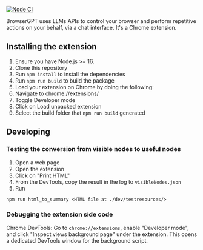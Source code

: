 [![Node CI](https://github.com/gstiebler/GuiGPTChromeExt/actions/workflows/webpack.yml/badge.svg)](https://github.com/gstiebler/GuiGPTChromeExt/actions/workflows/webpack.yml)

BrowserGPT uses LLMs APIs to control your browser and perform repetitive actions on your behalf, via a chat interface. It's a Chrome extension.

## Installing the extension
1. Ensure you have Node.js >= 16.
2. Clone this repository
3. Run `npm install` to install the dependencies
4. Run `npm run build` to build the package
5. Load your extension on Chrome by doing the following:
6. Navigate to chrome://extensions/
7. Toggle Developer mode
8. Click on Load unpacked extension
9. Select the build folder that `npm run build` generated

## Developing

### Testing the conversion from visible nodes to useful nodes
1. Open a web page
2. Open the extension
3. Click on "Print HTML"
4. From the DevTools, copy the result in the log to `visibleNodes.json`
5. Run
```
npm run html_to_summary <HTML file at ./dev/testresources/>
```

### Debugging the extension side code
Chrome DevTools: Go to `chrome://extensions`, enable "Developer mode", and click "Inspect views background page" under the extension. This opens a dedicated DevTools window for the background script.